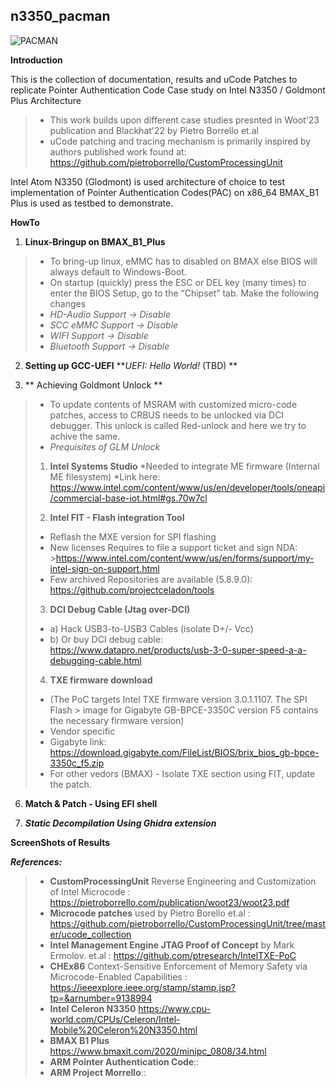 ## n3350_pacman

![PACMAN](https://github.com/ssrg-vt/n3350_pacman/blob/main/pacman.png)

**Introduction**

This is the collection of documentation, results and uCode Patches to replicate Pointer Authentication Code Case study on Intel N3350 / Goldmont Plus Architecture
>* This work builds upon different case studies presnted in Woot'23 publication and Blackhat'22 by Pietro Borrello et.al
>* uCode patching and tracing mechanism is primarily inspired by authors published work found at: https://github.com/pietroborrello/CustomProcessingUnit

Intel Atom N3350 (Glodmont) is used architecture of choice to test implementation of Pointer Authentication Codes(PAC) on x86_64 
BMAX_B1 Plus is used as testbed to demonstrate.

**HowTo**
1. **Linux-Bringup on BMAX_B1_Plus**
>* To bring-up linux, eMMC has to disabled on BMAX else BIOS will always default to Windows-Boot.
>* On startup (quickly) press the ESC or DEL key (many times) to enter the BIOS Setup, go to the “Chipset” tab. Make the following changes
>* _HD-Audio Support → Disable_
>* _SCC eMMC Support → Disable_
>* _WIFI Support → Disable_
>* _Bluetooth Support → Disable_
>
2. **Setting up GCC-UEFI**
**_UEFI: Hello World!_ (TBD) **
>
>
>
3. ** Achieving Goldmont Unlock **
>* To update contents of MSRAM with customized micro-code patches, access to CRBUS needs to be unlocked via DCI debugger. This unlock is called Red-unlock and here we try to achive the same.
>* _Prequisites of GLM Unlock_
>1. **Intel Systems Studio**
>*Needed to integrate ME firmware (Internal ME filesystem)
>*Link here: https://www.intel.com/content/www/us/en/developer/tools/oneapi/commercial-base-iot.html#gs.70w7cl
>
>
>2. **Intel FIT - Flash integration Tool**
>* Reflash the MXE version for SPI flashing
>* New licenses Requires to file a support ticket and sign NDA: >https://www.intel.com/content/www/us/en/forms/support/my-intel-sign-on-support.html
>* Few archived Repositories are available (5.8.9.0): https://github.com/projectceladon/tools
>
>
>3. **DCI Debug Cable (Jtag over-DCI)**
>* a) Hack USB3-to-USB3 Cables (isolate D+/- Vcc)
>* b) Or buy DCI debug cable: https://www.datapro.net/products/usb-3-0-super-speed-a-a-debugging-cable.html
>
>
>4. **TXE firmware download**
>* (The PoC targets Intel TXE firmware version 3.0.1.1107. The SPI Flash > image for Gigabyte GB-BPCE-3350C version F5 contains the necessary firmware version)
>* Vendor specific
>* Gigabyte link: https://download.gigabyte.com/FileList/BIOS/brix_bios_gb-bpce-3350c_f5.zip
>* For other vedors (BMAX) - Isolate TXE section using FIT, update the patch.
>   
>
6. **Match & Patch - Using EFI shell**
>
>
>
7. **_Static Decompilation Using Ghidra extension_**
>
>
>
**ScreenShots of Results**
>
>
>
>
>
>
**_References:_**
>* **CustomProcessingUnit** Reverse Engineering and Customization of Intel Microcode : https://pietroborrello.com/publication/woot23/woot23.pdf
>* **Microcode patches** used by Pietro Borello et.al : https://github.com/pietroborrello/CustomProcessingUnit/tree/master/ucode_collection
>* **Intel Management Engine JTAG Proof of Concept** by Mark Ermolov. et.al : https://github.com/ptresearch/IntelTXE-PoC
>* **CHEx86** Context-Sensitive Enforcement of Memory Safety via Microcode-Enabled Capabilities : https://ieeexplore.ieee.org/stamp/stamp.jsp?tp=&arnumber=9138994
>* **Intel Celeron N3350** https://www.cpu-world.com/CPUs/Celeron/Intel-Mobile%20Celeron%20N3350.html
>* **BMAX B1 Plus** https://www.bmaxit.com/2020/minipc_0808/34.html
>* **ARM Pointer Authentication Code**::
>* **ARM Project Morrello**:: 
